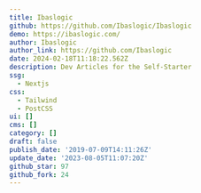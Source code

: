 ```yaml
---
title: Ibaslogic
github: https://github.com/Ibaslogic/Ibaslogic
demo: https://ibaslogic.com/
author: Ibaslogic
author_link: https://github.com/Ibaslogic
date: 2024-02-18T11:18:22.562Z
description: Dev Articles for the Self-Starter
ssg:
  - Nextjs
css:
  - Tailwind
  - PostCSS
ui: []
cms: []
category: []
draft: false
publish_date: '2019-07-09T14:11:26Z'
update_date: '2023-08-05T11:07:20Z'
github_star: 97
github_fork: 24
---
```

